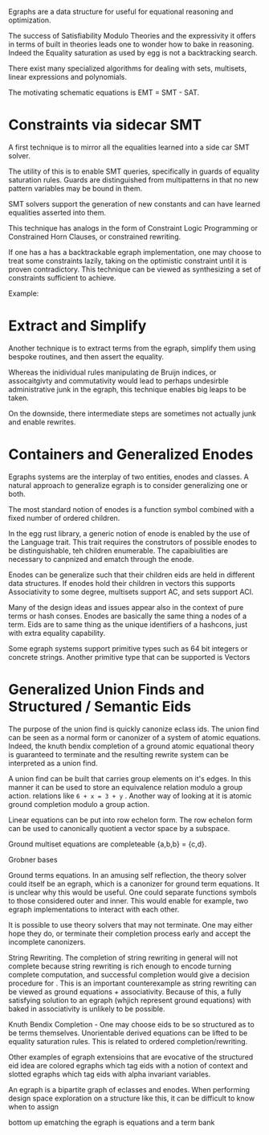 
Egraphs are a data structure for useful for equational reasoning and optimization.

The success of Satisfiability Modulo Theories and the expressivity it offers in terms of built in theories leads one to wonder how to bake in reasoning. Indeed the
Equality saturation as used by egg is not a backtracking search.

There exist many specialized algorithms for dealing with sets, multisets, linear expressions and polynomials.

The motivating schematic equations is EMT = SMT - SAT.

# Constraints via sidecar SMT

A first technique is to mirror all the equalities learned into a side car SMT solver.

The utility of this is to enable SMT queries, specifically in guards of equality saturation rules. Guards are distinguished from multipatterns in that no new pattern variables may be bound in them.

SMT solvers support the generation of new constants and can have learned equalities asserted into them.

This technique has analogs in the form of Constraint Logic Programming or Constrained Horn Clauses, or constrained rewriting.

If one has a has a backtrackable egraph implementation, one may choose to treat some constraints lazily, taking on the optimistic constraint until it is proven contradictory. This technique can be viewed as synthesizing a set of constraints sufficient to achieve.

Example:

# Extract and Simplify

Another technique is to extract terms from the egraph, simplify them using bespoke routines, and then assert the equality.

Whereas the inidividual rules manipulating de Bruijn indices, or assocaitgivty and commutativity would lead to perhaps undesirble administrative junk in the egraph, this technique enables big leaps to be taken.

On the downside, there intermediate steps are sometimes not actually junk and enable rewrites.

# Containers and Generalized Enodes

Egraphs systems are the interplay of two entities, enodes and classes. A natural approach to generalize egraph is to consider generalizing one or both.

The most standard notion of enodes is a function symbol combined with a fixed number of ordered children.

In the egg rust library, a generic notion of enode is enabled by the use of the Language trait. This trait requires the construtors of possible enodes to be distinguishable, teh children enumerable. The capaibiulities are necessary to canpnized and ematch through the enode.

Enodes can be generalize such that their children eids are held in different data structures.
If enodes hold their children in vectors this supports Associativity to some degree, multisets support AC, and sets support ACI.

Many of the design ideas and issues appear also in the context of pure terms or hash conses. Enodes are basically the same thing a nodes of a term. Eids are to same thing as the unique identifiers of a hashcons, just with extra equality capability.

Some egraph systems support primitive types such as 64 bit integers or concrete strings. Another primitive type that can be supported is Vectors

# Generalized Union Finds and Structured / Semantic Eids

The purpose of the union find is quickly canonize eclass ids. The union find can be seen as a normal form or canonizer of a system of atomic equations. Indeed, the knuth bendix completion of a ground atomic equational theory is guaranteed to terminate and the resulting rewrite system can be interpreted as a union find.

A union find can be built that carries group elements on it's edges. In this manner it can be used to store an equivalence relation modulo a group action. relations like `6 + x = 3 + y` . Another way of looking at it is atomic ground completion modulo a group action.

Linear equations can be put into row echelon form. The row echelon form can be used to canonically quotient a vector space by a subspace.

Ground multiset equations are completeable {a,b,b} = {c,d}.

Grobner bases

Ground terms equations. In an amusing self reflection, the theory solver could itself be an egraph, which is a canonizer for ground term equations. It is unclear why this would be useful. One could separate functions symbols to those considered outer and inner. This would enable for example, two egraph implementations to interact with each other.

It is possible to use theory solvers that may not terminate. One may either hope they do, or terminate their completion process early and accept the incomplete canonizers.

String Rewriting. The completion of string rewriting in general will not complete because string rewriting is rich enough to encode turning complete computation, and successful completion would give a decision procedure for . This is an important counterexample as string rewriting can be viewed as ground equations + associativity. Because of this, a fully satisfying solution to an egraph (whjich represent ground equations) with baked in associativity is unlikely to be possible.

Knuth Bendix Completion - One may choose eids to be so structured as to be terms themselves. Unorientable derived equations can be lifted to be equality saturation rules. This is related to ordered completion/rewriting.

Other examples of egraph extensioins that are evocative of the structured eid idea are colored egraphs which tag eids with a notion of context and slotted egraphs which tag eids with alpha invariant variables.

An egraph is a bipartite graph of eclasses and enodes. When performing design space exploration on a structure like this, it can be difficult to know when to assign

bottom up ematching
the egraph is equations and a term bank
